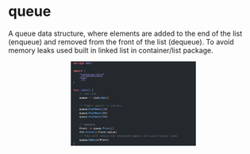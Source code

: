 # queue
A queue data structure, where elements are added to the end of the list (enqueue) and removed from the front of the list (dequeue). To avoid memory leaks used built in linked list in container/list package.

<p align="center">
 <img src="queue.JPG?raw=true" alt="linear Data Structures" width="50%" height="50%" />
</p>
